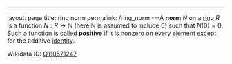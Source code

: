 ---
 layout: page
 title: ring norm
 permalink: /ring_norm
---A **norm** $N$ on a [ring](https://defsmath.github.io/DefsMath/ring) $R$ is a function $N: R\to \mathbb N$ (here $\mathbb N$ is assumed to include $0$) such that $N(0) = 0$. Such a function is called **positive** if it is nonzero on every element except for the additive [identity](https://defsmath.github.io/DefsMath/identity_element).

Wikidata ID: [Q110571247](https://www.wikidata.org/wiki/Q110571247)